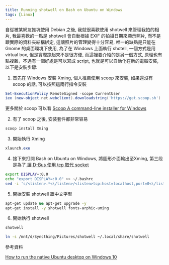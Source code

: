 ```yaml
---
title: Running shotwell on Bash on Ubuntu on Windows
tags: [Linux]
---
```

自從被某網友推坑使用 Debian 之後,
我就很喜歡使用 shotwell 來管理我拍的相片,
我最喜歡的一點是 shotwell 會自動根據 EXIF 的拍攝日期來顯示照片,
而不是跟實際的資料夾結構綁定,
這讓照片的管理變得十分容易,
唯一的缺點是只能在 Gnome 的桌面環境下使用,
為了在 Windows 上面執行 shotell,
一個方式是用 virtual box,
但是實際跑起來不是很方便,
而這裡要介紹的是另一個方式, 
原理也有點複雜，不過有一個好處是可以寫成 script,
也就是可以自動化在新的電腦安裝,
以下是安裝步驟: 

1. 首先在 Windows 安裝 Xming, 個人推薦使用 scoop 來安裝, 如果還沒有 scoop
   的話, 可以按照這兩行指令安裝
``` powershell
Set-ExecutionPolicy RemoteSigned -scope CurrentUser
iex (new-object net.webclient).downloadstring('https://get.scoop.sh')
```
更多關於 scoop 可以看 [Scoop A command-line installer for Windows](http://scoop.sh/)

2. 有了 scoop 之後, 安裝套件都非常容易
``` powershell
scoop install Xming
```

3. 開始執行 Xming 
``` powershell
xlaunch.exe
```

4. 接下來打開 Bash on Ubuntu on Windows, 將圖形介面輸出至Xming,
   第三段是為了[ 讓 D-Bus 使用 tcp 取代 socket ](https://www.reddit.com/r/Windows10/comments/4rsmzp/bash_on_windows_getting_dbus_and_x_server_working/)
``` bash
export DISPLAY=:0.0 
echo "export DISPLAY=:0.0" >> ~/.bashrc
sed -i 's/<listen>.*<\/listen>/<listen>tcp:host=localhost,port=0<\/listen>/' /etc/dbus-1/session.conf
```

5. 開始安裝 shotwell 跟中文字型
``` bash
apt-get update && apt-get upgrade -y
apt-get install -y shotwell fonts-arphic-uming
```

6. 開始執行 shotwell
``` bash
shotwell

ln -s /mnt/d/Syncthing/Pictures/shotwell ~/.local/share/shotwell
```

參考資料

[How to run the native Ubuntu desktop on Windows 10](http://www.zdnet.com/article/how-to-run-run-the-native-ubuntu-desktop-on-windows-10/)
